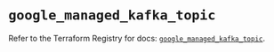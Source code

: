 # `google_managed_kafka_topic`

Refer to the Terraform Registry for docs: [`google_managed_kafka_topic`](https://registry.terraform.io/providers/hashicorp/google/6.40.0/docs/resources/managed_kafka_topic).

